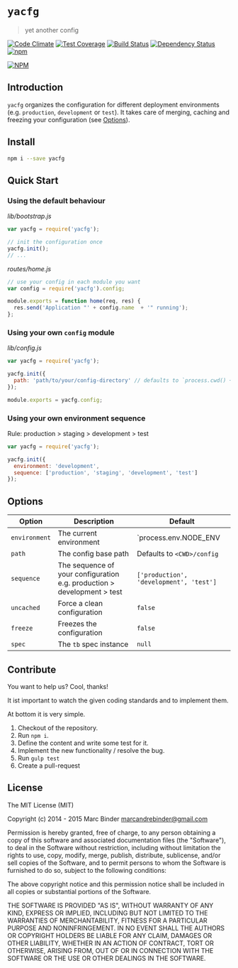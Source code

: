 `yacfg`
=======
> yet another config

[![Code Climate](https://codeclimate.com/github/MrBoolean/yacfg/badges/gpa.svg)](https://codeclimate.com/github/MrBoolean/yacfg) [![Test Coverage](https://codeclimate.com/github/MrBoolean/yacfg/badges/coverage.svg)](https://codeclimate.com/github/MrBoolean/yacfg) [![Build Status](https://travis-ci.org/MrBoolean/yacfg.svg?branch=master)](https://travis-ci.org/MrBoolean/yacfg) [![Dependency Status](https://gemnasium.com/MrBoolean/yacfg.svg)](https://gemnasium.com/MrBoolean/yacfg) [![npm](https://img.shields.io/npm/v/yacfg.svg)](https://npmjs.org/yacfg)

[![NPM](https://nodei.co/npm/yacfg.png?downloads=true)](https://nodei.co/npm/yacfg/)

## Introduction
`yacfg` organizes the configuration for different deployment environments (e.g. `production`, `development` or `test`). It takes care of merging, caching and freezing your configuration (see [Options](#options)).

## Install
```bash
npm i --save yacfg
```

## Quick Start
### Using the default behaviour
_lib/bootstrap.js_
```javascript
var yacfg = require('yacfg');

// init the configuration once
yacfg.init();
// ...
```

_routes/home.js_
```javascript
// use your config in each module you want
var config = require('yacfg').config;

module.exports = function home(req, res) {
  res.send('Application "' + config.name  + '" running');
};
```

### Using your own `config` module
_lib/config.js_
```javascript
var yacfg = require('yacfg');

yacfg.init({
  path: 'path/to/your/config-directory' // defaults to `process.cwd() + '/config'`
});

module.exports = yacfg.config;
```

### Using your own environment sequence
Rule: production > staging > development > test

```javascript
var yacfg = require('yacfg');

yacfg.init({
  environment: 'development',
  sequence: ['production', 'staging', 'development', 'test']
});
```

## Options
Option         | Description                                                             | Default
-------------- | ----------------------------------------------------------------------- | --------------------------
`environment`  | The current environment                                                 | `process.env.NODE_ENV || 'production'`
`path`         | The config base path                                                    | Defaults to `<CWD>/config`
`sequence`     | The sequence of your configuration e.g. production > development > test | `['production', 'development', 'test']`
`uncached`     | Force a clean configuration                                             | `false`
`freeze`       | Freezes the configuration                                               | `false`
`spec`         | The `tb` spec instance                                                  | `null`

## Contribute
You want to help us? Cool, thanks!

It ist important to watch the given coding standards and to implement them.

At bottom it is very simple.

1. Checkout of the repository.
2. Run `npm i`.
3. Define the content and write some test for it.
4. Implement the new functionality / resolve the bug.
5. Run `gulp test`
6. Create a pull-request

## License
The MIT License (MIT)

Copyright (c) 2014 - 2015 Marc Binder <marcandrebinder@gmail.com>

Permission is hereby granted, free of charge, to any person obtaining a copy of this software and associated documentation files (the "Software"), to deal in the Software without restriction, including without limitation the rights to use, copy, modify, merge, publish, distribute, sublicense, and/or sell copies of the Software, and to permit persons to whom the Software is furnished to do so, subject to the following conditions:

The above copyright notice and this permission notice shall be included in all copies or substantial portions of the Software.

THE SOFTWARE IS PROVIDED "AS IS", WITHOUT WARRANTY OF ANY KIND, EXPRESS OR IMPLIED, INCLUDING BUT NOT LIMITED TO THE WARRANTIES OF MERCHANTABILITY, FITNESS FOR A PARTICULAR PURPOSE AND NONINFRINGEMENT. IN NO EVENT SHALL THE AUTHORS OR COPYRIGHT HOLDERS BE LIABLE FOR ANY CLAIM, DAMAGES OR OTHER LIABILITY, WHETHER IN AN ACTION OF CONTRACT, TORT OR OTHERWISE, ARISING FROM, OUT OF OR IN CONNECTION WITH THE SOFTWARE OR THE USE OR OTHER DEALINGS IN THE SOFTWARE.